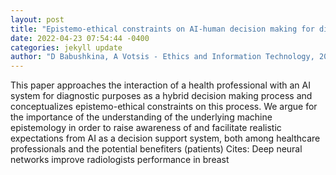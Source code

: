 ```yaml
--- 
layout: post 
title: "Epistemo-ethical constraints on AI-human decision making for diagnostic purposes" 
date: 2022-04-23 07:54:44 -0400 
categories: jekyll update 
author: "D Babushkina, A Votsis - Ethics and Information Technology, 2022" 
--- 
```

This paper approaches the interaction of a health professional with an AI system for diagnostic purposes as a hybrid decision making process and conceptualizes epistemo-ethical constraints on this process. We argue for the importance of the understanding of the underlying machine epistemology in order to raise awareness of and facilitate realistic expectations from AI as a decision support system, both among healthcare professionals and the potential benefiters (patients) Cites: Deep neural networks improve radiologists performance in breast